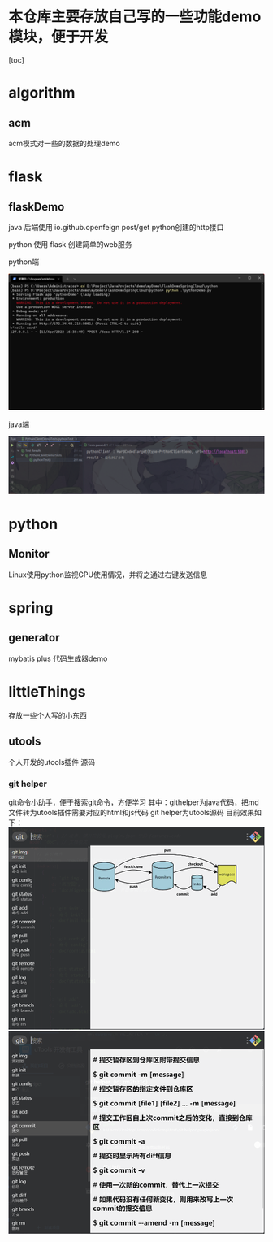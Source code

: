 # 本仓库主要存放自己写的一些功能demo模块，便于开发

[toc]

# algorithm

## acm

acm模式对一些的数据的处理demo

# flask

## flaskDemo

java 后端使用 io.github.openfeign post/get python创建的http接口

python 使用 flask 创建简单的web服务



python端

![](./mdResource/flaskDemo-python.png)

java端

![](./mdResource/flaskDemo-java.png)

# python

## Monitor

Linux使用python监视GPU使用情况，并将之通过右键发送信息

# spring

## generator

mybatis plus 代码生成器demo

# littleThings
存放一些个人写的小东西
## utools
个人开发的utools插件 源码
### git helper
git命令小助手，便于搜索git命令，方便学习
其中：githelper为java代码，把md文件转为utools插件需要对应的html和js代码
git helper为utools源码
目前效果如下：
![](./mdResource/githelper-1.png)
![](./mdResource/githelper-2.png)
